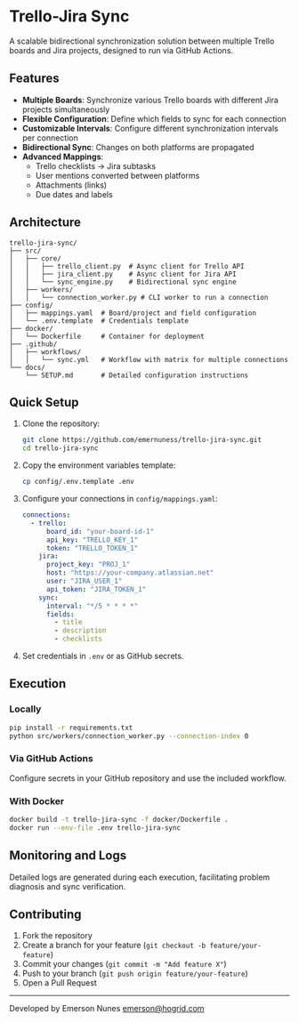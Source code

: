 # Trello-Jira Sync

A scalable bidirectional synchronization solution between multiple Trello boards and Jira projects, designed to run via GitHub Actions.

## Features

- **Multiple Boards**: Synchronize various Trello boards with different Jira projects simultaneously
- **Flexible Configuration**: Define which fields to sync for each connection
- **Customizable Intervals**: Configure different synchronization intervals per connection
- **Bidirectional Sync**: Changes on both platforms are propagated
- **Advanced Mappings**:
  - Trello checklists → Jira subtasks
  - User mentions converted between platforms
  - Attachments (links)
  - Due dates and labels

## Architecture

```
trello-jira-sync/
├── src/
│   ├── core/
│   │   ├── trello_client.py  # Async client for Trello API
│   │   ├── jira_client.py    # Async client for Jira API
│   │   └── sync_engine.py    # Bidirectional sync engine
│   ├── workers/
│   │   └── connection_worker.py # CLI worker to run a connection
├── config/
│   ├── mappings.yaml  # Board/project and field configuration
│   └── .env.template  # Credentials template
├── docker/
│   └── Dockerfile     # Container for deployment
├── .github/
│   ├── workflows/
│   │   └── sync.yml   # Workflow with matrix for multiple connections
└── docs/
    └── SETUP.md       # Detailed configuration instructions
```

## Quick Setup

1. Clone the repository:
   ```bash
   git clone https://github.com/emernuness/trello-jira-sync.git
   cd trello-jira-sync
   ```

2. Copy the environment variables template:
   ```bash
   cp config/.env.template .env
   ```

3. Configure your connections in `config/mappings.yaml`:
   ```yaml
   connections:
     - trello:
         board_id: "your-board-id-1"
         api_key: "TRELLO_KEY_1"
         token: "TRELLO_TOKEN_1"
       jira:
         project_key: "PROJ_1"
         host: "https://your-company.atlassian.net"
         user: "JIRA_USER_1"
         api_token: "JIRA_TOKEN_1"
       sync:
         interval: "*/5 * * * *"
         fields:
           - title
           - description
           - checklists
   ```

4. Set credentials in `.env` or as GitHub secrets.

## Execution

### Locally
```bash
pip install -r requirements.txt
python src/workers/connection_worker.py --connection-index 0
```

### Via GitHub Actions
Configure secrets in your GitHub repository and use the included workflow.

### With Docker
```bash
docker build -t trello-jira-sync -f docker/Dockerfile .
docker run --env-file .env trello-jira-sync
```

## Monitoring and Logs

Detailed logs are generated during each execution, facilitating problem diagnosis and sync verification.

## Contributing

1. Fork the repository
2. Create a branch for your feature (`git checkout -b feature/your-feature`)
3. Commit your changes (`git commit -m "Add feature X"`)
4. Push to your branch (`git push origin feature/your-feature`)
5. Open a Pull Request

---

Developed by Emerson Nunes
<emerson@hogrid.com>
